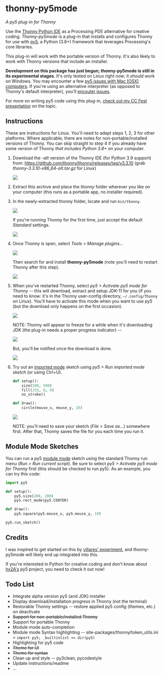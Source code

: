 # thonny-py5mode

*A py5 plug-in for Thonny*

Use the [Thonny Python IDE](https://thonny.org/) as a Processing PDE alternative for creative coding. *Thonny-py5mode* is a plug-in that installs and configures Thonny for use with [py5](http://py5.ixora.io/), a Python (3.8+) framework that leverages Processing's core libraries.

This plug-in will work with the portable version of Thonny. It's also likely to work with Thonny versions that include an installer.

**Development on this package has just begun; thonny-py5mode is still in its experimental stages**. It's only tested on Linux right now; it *should* work on Windows. You may encounter a few [py5 issues with Mac (OSX) computers](https://py5.ixora.io/tutorials/mac-users/). If you're using an alternative interpreter (as opposed to Thonny's default interpreter), you'll [encouter issues](https://github.com/tabreturn/thonny-py5mode/issues/1).

For more on writing py5 code using this plug-in, [check out my CC Fest presentation](https://github.com/tabreturn/cc-fest-py5) on the topic.


## Instructions

These are instructions for Linux. You'll need to adapt steps 1, 2, 3 for other platforms. Where applicable, there are notes for non-portable/installed versions of Thonny. You can skip straight to step 4 if you already have some version of Thonny *that includes Python 3.8+* on your computer.

1. Download the *-alt* version of the Thonny IDE (for Python 3.9 support) from: https://github.com/thonny/thonny/releases/tag/v3.3.10 (grab *thonny-3.3.10-x86_64-alt.tar.gz* for Linux)
   
   ![](https://raw.githubusercontent.com/tabreturn/thonny-py5mode/main/screenshots/01-download.png)

2. Extract this archive and place the *thonny* folder wherever you like on your computer (this runs as a portable app, no installer required).

3. In the newly-extracted thonny folder, locate and run `bin/thonny`.
   
   ![](https://raw.githubusercontent.com/tabreturn/thonny-py5mode/main/screenshots/03.01-extract-and-run.png)
   
   If you're running Thonny for the first time, just accept the default *Standard* settings.
   
   ![](https://raw.githubusercontent.com/tabreturn/thonny-py5mode/main/screenshots/03.02-splash.png)

4. Once Thonny is open, select *Tools > Manage plugins...*
   
   ![](https://raw.githubusercontent.com/tabreturn/thonny-py5mode/main/screenshots/04.01-manage-plug-ins.png)
   
   Then search for and install __thonny-py5mode__ (note you'll need to restart Thonny after this step).
   
   ![](https://raw.githubusercontent.com/tabreturn/thonny-py5mode/main/screenshots/04.02-install-plug-in.png)

5. When you've restarted Thonny, select *py5 > Activate py5 mode for Thonny* -- this will download, extract and setup JDK-11 for you (if you need to know: it's in the Thonny user-config directory, `~/.config/Thonny` on Linux). You'll have to activate this mode when you want to use py5 (but the download only happens on the first occasion).
   
   ![](https://raw.githubusercontent.com/tabreturn/thonny-py5mode/main/screenshots/05.01-activate-py5-mode.png)
   
   NOTE: Thonny will appear to freeze for a while when it's downloading JDK (the plug-in needs a proper progress indicator) --
   
   ![](https://raw.githubusercontent.com/tabreturn/thonny-py5mode/main/screenshots/05.02-jdk-download.png)
   
   But, you'll be notified once the download is done.
   
   ![](https://raw.githubusercontent.com/tabreturn/thonny-py5mode/main/screenshots/05.03-jdk-ready.png)

<!--
5. When you've restarted Thonny, select *py5 > Activate py5 mode for Thonny* -- this will download and extract JDK-11 into the Thonny user-config directory (`~/.config/Thonny` on Linux). You'll have to activate this mode every time you want to use py5 (but the download only happens on the first occasion).
   
   ![](https://raw.githubusercontent.com/tabreturn/thonny-py5mode/main/screenshots/portable-05.01-activate-py5-mode.png)
   
   **For a non-portable/installed version of Thonny**, use *py5 > py5 mode for installed Thonny* to install JDK-11 in the Thonny user-config directory (`~/.config/Thonny` on Linux).
   
   NOTE: Thonny will appear to freeze for a while as it carries out this task (the plug-in needs a proper progress indicator) --
   
   ![](https://raw.githubusercontent.com/tabreturn/thonny-py5mode/main/screenshots/05.02-jdk-download.png)
   
   But, you'll be notified once it's done.
   
   ![](https://raw.githubusercontent.com/tabreturn/thonny-py5mode/main/screenshots/05.03-jdk-ready.png)
-->

6. Try out an [imported mode](https://py5.ixora.io/tutorials/py5-modes/#module-mode) sketch using *py5 > Run imported mode sketch* (or using Ctrl+U).

   ```python
   def setup():
       size(500, 500)
       fill(255, 0, 0)
       no_stroke()
   
   def draw():
       circle(mouse_x, mouse_y, 10)
   ```
   
   ![](https://raw.githubusercontent.com/tabreturn/thonny-py5mode/main/screenshots/06-run-imported-mode.png)
   <!-- ![](https://raw.githubusercontent.com/tabreturn/thonny-py5mode/main/screenshots/portable-06-run-imported-mode.png) -->
   
   NOTE: you'll need to save your sketch (*File > Save as...*) somewhere first. After that, Thonny saves the file for you each time you run it.


## Module Mode Sketches

You can run a py5 [module mode](https://py5.ixora.io/tutorials/py5-modes/#module-mode) sketch using the standard Thonny run menu (*Run > Run current script*). Be sure to select *py5 > Activate py5 mode for Thonny* first (this should be checked to run py5). As an example, you can try this code:

```python
import py5

def setup():
    py5.size(200, 200)
    py5.rect_mode(py5.CENTER)

def draw():
    py5.square(py5.mouse_x, py5.mouse_y, 10)

py5.run_sketch()
```

<!--
## Keeping Thonny Portable

You may prefer your packages installed in the thonny app folder -- this is neat because you end up with a portable version of Thonny that includes everything to run py5!

The Thonny plug-in (and package) manager will install packages on Linux to `/home/user/.local/lib/`. To use your Thonny app folder instead, select *Tools > Open system shell...* -- this will open a terminal window with a list of `pip` commands. Use the one located in your thonny folder (see image below). In other words, enter `pip3 install thonny-py5mode` to install the plug-in.

![](https://raw.githubusercontent.com/tabreturn/thonny-py5mode/main/screenshots/terminal_pip.png)

BUT: sometimes the terminal doesn't show the Thonny commands. In this case, you can open a terminal (from outside Thonny) and `cd` to your `thonny/bin` directory, then enter `./pip3 install thonny-py5mode` to use the pip version that targets the bundled Thonny interpreter.
-->


## Credits

I was inspired to get started on this by [villares' experiment](https://github.com/villares/thonny-py5-runner), and thonny-py5mode will likely end up integrated into this.

If you're interested in Python for creative coding and don't know about [hx2A's](https://github.com/hx2A) py5 project, you need to check it out now!


## Todo List

- Integrate alpha version py5 (and JDK) installer
- Display download/installation progress in Thonny (not the terminal)
- Restorable Thonny settings -- restore applied py5 config (themes, etc.) on deactivate
- ~~Support for non-portable/installed Thonny~~
- Support for portable Thonny
- Module mode auto-completion
- Module mode Syntax highlighting -- site-packages/thonny/token_utils.ini > `import py5; _builtinlist += dir(py5)`
- Highlighting for py5 code
- ~~Theme for UI~~
- ~~Theme for syntax~~
- Clean up and style -- py3clean, pycodestyle
- Update instructions/readme
- ...


